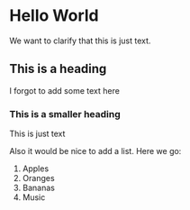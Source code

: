 # Hello World

We want to clarify that this is just text.

## This is a heading

I forgot to add some text here

### This is a smaller heading

This is just text

Also it would be nice to add a list. Here we go:

1. Apples
2. Oranges
3. Bananas
4. Music
